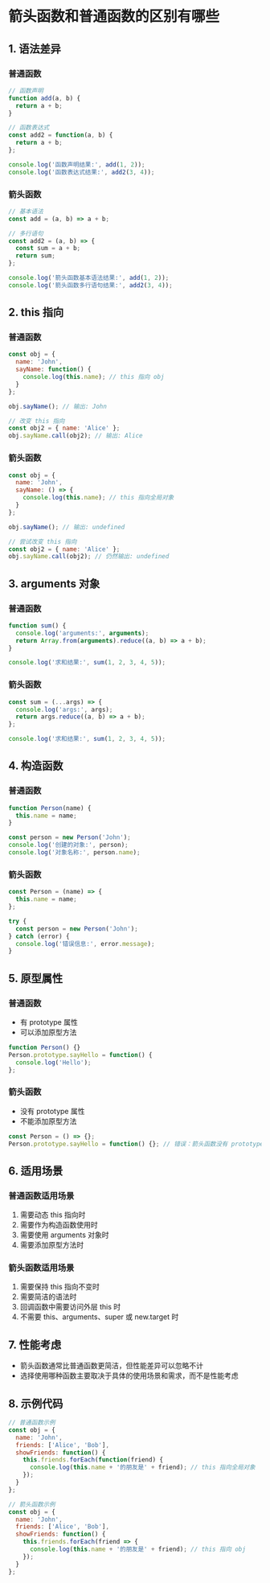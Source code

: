 # 箭头函数和普通函数的区别有哪些

## 1. 语法差异

### 普通函数
<RunCode>

```js
// 函数声明
function add(a, b) {
  return a + b;
}

// 函数表达式
const add2 = function(a, b) {
  return a + b;
};

console.log('函数声明结果:', add(1, 2));
console.log('函数表达式结果:', add2(3, 4));
```

</RunCode>

### 箭头函数
<RunCode>

```js
// 基本语法
const add = (a, b) => a + b;

// 多行语句
const add2 = (a, b) => {
  const sum = a + b;
  return sum;
};

console.log('箭头函数基本语法结果:', add(1, 2));
console.log('箭头函数多行语句结果:', add2(3, 4));
```

</RunCode>

## 2. this 指向

### 普通函数
<RunCode>

```js
const obj = {
  name: 'John',
  sayName: function() {
    console.log(this.name); // this 指向 obj
  }
};

obj.sayName(); // 输出: John

// 改变 this 指向
const obj2 = { name: 'Alice' };
obj.sayName.call(obj2); // 输出: Alice
```

</RunCode>

### 箭头函数
<RunCode>

```js
const obj = {
  name: 'John',
  sayName: () => {
    console.log(this.name); // this 指向全局对象
  }
};

obj.sayName(); // 输出: undefined

// 尝试改变 this 指向
const obj2 = { name: 'Alice' };
obj.sayName.call(obj2); // 仍然输出: undefined
```

</RunCode>

## 3. arguments 对象

### 普通函数
<RunCode>

```js
function sum() {
  console.log('arguments:', arguments);
  return Array.from(arguments).reduce((a, b) => a + b);
}

console.log('求和结果:', sum(1, 2, 3, 4, 5));
```

</RunCode>

### 箭头函数
<RunCode>

```js
const sum = (...args) => {
  console.log('args:', args);
  return args.reduce((a, b) => a + b);
};

console.log('求和结果:', sum(1, 2, 3, 4, 5));
```

</RunCode>

## 4. 构造函数

### 普通函数
<RunCode>

```js
function Person(name) {
  this.name = name;
}

const person = new Person('John');
console.log('创建的对象:', person);
console.log('对象名称:', person.name);
```

</RunCode>

### 箭头函数
<RunCode>

```js
const Person = (name) => {
  this.name = name;
};

try {
  const person = new Person('John');
} catch (error) {
  console.log('错误信息:', error.message);
}
```

</RunCode>

## 5. 原型属性

### 普通函数
- 有 prototype 属性
- 可以添加原型方法

```javascript
function Person() {}
Person.prototype.sayHello = function() {
  console.log('Hello');
};
```

### 箭头函数
- 没有 prototype 属性
- 不能添加原型方法

```javascript
const Person = () => {};
Person.prototype.sayHello = function() {}; // 错误：箭头函数没有 prototype
```

## 6. 适用场景

### 普通函数适用场景
1. 需要动态 this 指向时
2. 需要作为构造函数使用时
3. 需要使用 arguments 对象时
4. 需要添加原型方法时

### 箭头函数适用场景
1. 需要保持 this 指向不变时
2. 需要简洁的语法时
3. 回调函数中需要访问外层 this 时
4. 不需要 this、arguments、super 或 new.target 时

## 7. 性能考虑

- 箭头函数通常比普通函数更简洁，但性能差异可以忽略不计
- 选择使用哪种函数主要取决于具体的使用场景和需求，而不是性能考虑

## 8. 示例代码

```javascript
// 普通函数示例
const obj = {
  name: 'John',
  friends: ['Alice', 'Bob'],
  showFriends: function() {
    this.friends.forEach(function(friend) {
      console.log(this.name + '的朋友是' + friend); // this 指向全局对象
    });
  }
};

// 箭头函数示例
const obj = {
  name: 'John',
  friends: ['Alice', 'Bob'],
  showFriends: function() {
    this.friends.forEach(friend => {
      console.log(this.name + '的朋友是' + friend); // this 指向 obj
    });
  }
};
``` 